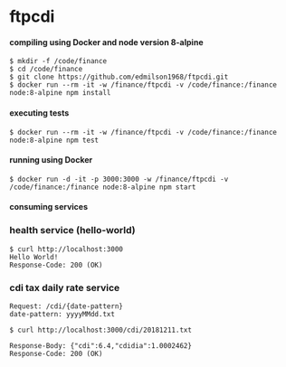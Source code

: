 # ftpcdi

#### compiling using Docker and node version 8-alpine
```
$ mkdir -f /code/finance
$ cd /code/finance
$ git clone https://github.com/edmilson1968/ftpcdi.git
$ docker run --rm -it -w /finance/ftpcdi -v /code/finance:/finance node:8-alpine npm install
```

#### executing tests
```
$ docker run --rm -it -w /finance/ftpcdi -v /code/finance:/finance node:8-alpine npm test
```

#### running using Docker
```
$ docker run -d -it -p 3000:3000 -w /finance/ftpcdi -v /code/finance:/finance node:8-alpine npm start
```

#### consuming services

### health service (hello-world)
```
$ curl http://localhost:3000
Hello World!
Response-Code: 200 (OK)
```

### cdi tax daily rate service
```
Request: /cdi/{date-pattern}
date-pattern: yyyyMMdd.txt

$ curl http://localhost:3000/cdi/20181211.txt

Response-Body: {"cdi":6.4,"cdidia":1.0002462}
Response-Code: 200 (OK)
```
